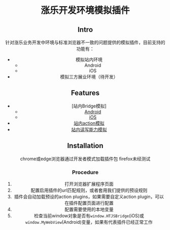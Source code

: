 <div align="center">
<h1> 涨乐开发环境模拟插件 </h1>


## Intro
针对涨乐业务开发中环境与标准浏览器不一致的问题提供的模拟插件，目前支持的功能有：
- 模拟站内环境
  - Android
  - iOS
- 模拟三方展业环境（待开发）

## Features 
- [站内Bridge模拟]
  - [Android]()
  - [iOS]()
- [站内action模拟]()
- [站内读写能力模拟]()

## Installation 
chrome或edge浏览器通过开发者模式加载插件包
firefox未经测试

### Procedure
1. 打开浏览器扩展程序页面
2. 配置启用插件的url匹配规则，或者套用我们提供的预设规则
3. 插件会自动加载预设的action plugins，如果需要自定义action plugin，可以在插件配置页面进行配置
4. 配置需要使用的本地变量
5. 检查当前window对象是否有`window.HTJSBridge`(iOS)或`window.MyWebView`(Android)变量，如果有代表插件已经正常工作
